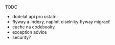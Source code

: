 

TODO
- dodelat api pro ostatni
- flyway a indexy, naplnit ciselniky flyway migraci!
- cache na codebooky
- exception advice
- security?
